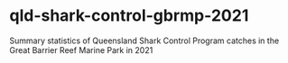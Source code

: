 # qld-shark-control-gbrmp-2021
Summary statistics of Queensland Shark Control Program catches in the Great Barrier Reef Marine Park in 2021

